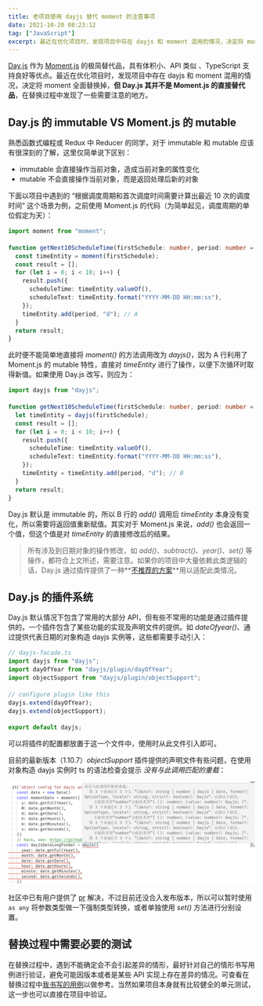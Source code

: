 ```yaml
---
title: 老项目使用 dayjs 替代 moment 的注意事项
date: 2021-10-20 08:23:12
tag: ["JavaScript"]
excerpt: 最近在优化项目时，发现项目中存在 dayjs 和 moment 混用的情况，决定将 moment 全面替换掉，在替换过程中发现了一些需要注意的地方。
---
```


[dayjs-website]: https://day.js.org/
[dayjs-mutable]: https://day.js.org/docs/en/plugin/bad-mutable
[dayjs-objectsupport-pr]: https://github.com/iamkun/dayjs/pull/1647
[moment-website]: https://momentjs.com/
[dayjs-moment-jest]: https://github.com/liuwenzhuang/algorithm/blob/main/src/sundry/moment-dayjs.test.ts

[Day.js][dayjs-website] 作为 [Moment.js][moment-website] 的极简替代品，具有体积小、API 类似 、TypeScript 支持良好等优点。最近在优化项目时，发现项目中存在 dayjs 和 moment 混用的情况，决定将 moment 全面替换掉，**但 Day.js 其并不是 Moment.js 的直接替代品**，在替换过程中发现了一些需要注意的地方。

## Day.js 的 immutable VS Moment.js 的 mutable

熟悉函数式编程或 Redux 中 Reducer 的同学，对于 immutable 和 mutable 应该有很深刻的了解，这里仅简单说下区别：

- immutable 会直接操作当前对象，造成当前对象的属性变化
- mutable 不会直接操作当前对象，而是返回处理后新的对象

下面以项目中遇到的 “根据调度周期和首次调度时间需要计算出最近 10 次的调度时间” 这个场景为例，之前使用 Moment.js 的代码（为简单起见，调度周期的单位假定为天）：

```ts
import moment from "moment";

function getNext10ScheduleTime(firstSchedule: number, period: number = 1) {
  const timeEntity = moment(firstSchedule);
  const result = [];
  for (let i = 0; i < 10; i++) {
    result.push({
      scheduleTime: timeEntity.valueOf(),
      scheduleText: timeEntity.format("YYYY-MM-DD HH:mm:ss"),
    });
    timeEntity.add(period, "d"); // A
  }
  return result;
}
```

此时便不能简单地直接将 _moment()_ 的方法调用改为 _dayjs()_，因为 A 行利用了 Moment.js 的 mutable 特性，直接对 _timeEntity_ 进行了操作，以便下次循环时取得新值。如果使用 Day.js 改写，则应为：

```ts
import dayjs from "dayjs";

function getNext10ScheduleTime(firstSchedule: number, period: number = 1) {
  let timeEntity = dayjs(firstSchedule);
  const result = [];
  for (let i = 0; i < 10; i++) {
    result.push({
      scheduleTime: timeEntity.valueOf(),
      scheduleText: timeEntity.format("YYYY-MM-DD HH:mm:ss"),
    });
    timeEntity = timeEntity.add(period, "d"); // B
  }
  return result;
}
```

Day.js 默认是 immutable 的，所以 B 行的 _add()_ 调用后 _timeEntity_ 本身没有变化，所以需要将返回值重新赋值。其实对于 Moment.js 来说，_add()_ 也会返回一个值，但这个值是对 _timeEntity_ 的直接修改后的结果。

> 所有涉及到日期对象的操作修改，如 _add()_、_subtract()_、_year()_、_set()_ 等操作，都符合上文所述，需要注意。如果你的项目中大量依赖此类逻辑的话，Day.js 通过插件提供了一种**[不推荐的方案][dayjs-mutable]**用以适配此类情况。

## Day.js 的插件系统

Day.js 默认情况下包含了常用的大部分 API，但有些不常用的功能是通过插件提供的，一个插件包含了某些功能的实现及声明文件的提供。如 _dateOfyear()_、通过提供代表日期的对象构造 dayjs 实例等，这些都需要手动引入：

```ts
// dayjs-facade.ts
import dayjs from "dayjs";
import dayOfYear from "dayjs/plugin/dayOfYear";
import objectSupport from "dayjs/plugin/objectSupport";

// configure plugin like this
dayjs.extend(dayOfYear);
dayjs.extend(objectSupport);

export default dayjs;
```

可以将插件的配置都放置于这一个文件中，使用时从此文件引入即可。

目前的最新版本（1.10.7）_objectSupport_ 插件提供的声明文件有些问题，在使用对象构造 dayjs 实例时 ts 的语法检查会提示 _没有与此调用匹配的重载_：

![dayjs-objectSupport-declaration-error.png](/img/posts/javascript/dayjs-objectSupport-declaration-error.png)

社区中已有用户提供了 [pr][dayjs-objectsupport-pr] 解决，不过目前还没合入发布版本，所以可以暂时使用 `as any` 将参数类型做一下强制类型转换，或者单独使用 _set()_ 方法进行分别设置。

## 替换过程中需要必要的测试

在替换过程中，遇到不能确定会不会引起差异的情形，最好针对自己的情形书写用例进行验证，避免可能因版本或者是某些 API 实现上存在差异的情况。可查看在替换过程中[我书写的用例][dayjs-moment-jest]以做参考。当然如果项目本身就有比较健全的单元测试，这一步也可以直接在项目中验证。
